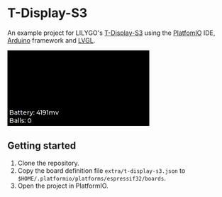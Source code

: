 # T-Display-S3
An example  project for LILYGO's [T-Display-S3](https://www.lilygo.cc/products/t-display-s3) using the [PlatfomIO](https://platformio.org) IDE, [Arduino](https://www.arduino.cc/) framework and [LVGL](https://lvgl.io/).

![docs/example.gif](docs/example.gif?raw=true)

## Getting started
1) Clone the repository.
2) Copy the board definition file `extra/t-display-s3.json` to `$HOME/.platformio/platforms/espressif32/boards`.
3) Open the project in PlatformIO.